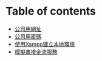 # Table of contents

* [公司用網址](README.md)
* [公司用密碼](gong-si-yong-mi-ma.md)
* [使用Xampp建立本地環境](shi-yong-xampp-jian-li-ben-di-huan-jing.md)
* [模擬串接金流服務](mo-ni-chuan-jie-jin-liu-fu-wu.md)
